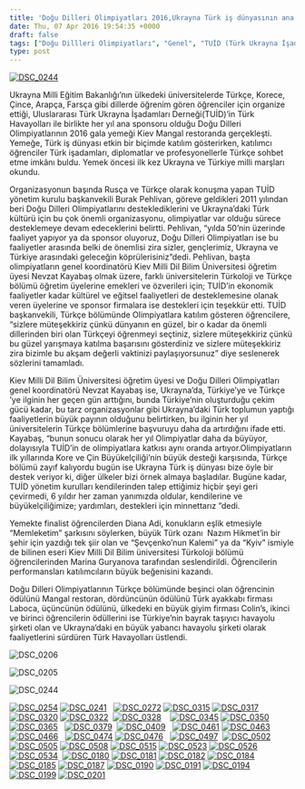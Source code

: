 ```yaml
---
title: 'Doğu Dilleri Olimpiyatları 2016,Ukrayna Türk iş dünyasının ana sponsorluğunda Kiev’de gerçekleşti'
date: Thu, 07 Apr 2016 19:54:35 +0000
draft: false
tags: ["Doğu Dillleri Olimpiyatları", "Genel", "TUİD (Türk Ukrayna İşadamları Derneği)", "türkçe", "Ukrayna Milli Dil Bilim Üniversitesi"]
type: post
---
```


[![DSC_0244](https://burakpehlivan.org/wp-content/uploads/2016/04/DSC_02441.jpg)](https://burakpehlivan.org/wp-content/uploads/2016/04/DSC_02441.jpg)

Ukrayna Milli Eğitim Bakanlığı’nın ülkedeki üniversitelerde Türkçe, Korece, Çince, Arapça, Farsça gibi dillerde öğrenim gören öğrenciler için organize ettiği, Uluslararası Türk Ukrayna İşadamları Derneği(TUİD)’in Türk Havayolları ile birlikte her yıl ana sponsoru olduğu Doğu Dilleri Olimpiyatlarının 2016 gala yemeği Kiev Mangal restoranda gerçekleşti. Yemeğe, Türk iş dünyası etkin bir biçimde katılım gösterirken, katılımcı öğrenciler Türk işadamları, diplomatlar ve profesyonellerle Türkçe sohbet etme imkânı buldu. Yemek öncesi ilk kez Ukrayna ve Türkiye milli marşları okundu.

Organizasyonun başında Rusça ve Türkçe olarak konuşma yapan TUİD yönetim kurulu başkanvekili Burak Pehlivan, göreve geldikleri 2011 yılından beri Doğu Dilleri Olimpiyatlarını desteklediklerini ve Ukrayna’daki Türk kültürü için bu çok önemli organizasyonu, olimpiyatlar var olduğu sürece desteklemeye devam edeceklerini belirtti. Pehlivan, “yılda 50’nin üzerinde faaliyet yapıyor ya da sponsor oluyoruz, Doğu Dilleri Olimpiyatları ise bu faaliyetler arasında belki de önemlisi zira sizler, gençlerimiz, Ukrayna ve Türkiye arasındaki geleceğin köprülerisiniz”dedi. Pehlivan, başta olimpiyatların genel koordinatörü Kiev Milli Dil Bilim Üniversitesi öğretim üyesi Nevzat Kayabaş olmak üzere, farklı üniversitelerin Türkoloji ve Türkçe bölümü öğretim üyelerine emekleri ve özverileri için; TUİD’in ekonomik faaliyetler kadar kültürel ve eğitsel faaliyetleri de desteklemesine olanak veren üyelerine ve sponsor firmalara ise destekleri için teşekkür etti. TUİD başkanvekili, Türkçe bölümünde Olimpiyatlara katılım gösteren öğrencilere, “sizlere müteşekkiriz çünkü dünyanın en güzel, bir o kadar da önemli dillerinden biri olan Türkçeyi öğrenmeyi seçtiniz, sizlere müteşekkiriz çünkü bu güzel yarışmaya katılma başarısını gösterdiniz ve sizlere müteşekkiriz zira bizimle bu akşam değerli vaktinizi paylaşıyorsunuz” diye seslenerek sözlerini tamamladı.

Kiev Milli Dil Bilim Üniversitesi öğretim üyesi ve Doğu Dilleri Olimpiyatları genel koordinatörü Nevzat Kayabaş ise, Ukrayna’da, Türkiye’ye ve Türkçe ’ye ilginin her geçen gün arttığını, bunda Türkiye’nin oluşturduğu çekim gücü kadar, bu tarz organizasyonlar gibi Ukrayna’daki Türk toplumun yaptığı faaliyetlerin büyük payının olduğunu belirtirken, bu ilginin her yıl üniversitelerin Türkçe bölümlerine başvuruyu daha da artırdığını ifade etti. Kayabaş, “bunun sonucu olarak her yıl Olimpiyatlar daha da büyüyor, dolayısıyla TUİD’in de olimpiyatlara katkısı aynı oranda artıyor.Olimpiyatların ilk yıllarında Kore ve Çin Büyükelçiliği’nin büyük desteği karşısında, Türkçe bölümü zayıf kalıyordu bugün ise Ukrayna Türk iş dünyası bize öyle bir destek veriyor ki, diğer ülkeler bizi örnek almaya başladılar. Bugüne kadar, TUİD yönetim kurulları kendilerinden talep ettiğimiz hiçbir şeyi geri çevirmedi, 6 yıldır her zaman yanımızda oldular, kendilerine ve büyükelçiliğimize; yardımları, destekleri için minnettarız ”dedi.

Yemekte finalist öğrencilerden Diana Adi, konukların eşlik etmesiyle “Memleketim” şarkısını söylerken, büyük Türk ozanı  Nazım Hikmet’in bir şehir için yazdığı tek şiir olan ve “Şevçenko’nun Kalemi” ya da “Kyiv” ismiyle de bilinen eseri Kiev Milli Dil Bilim üniversitesi Türkoloji bölümü öğrencilerinden Marina Guryanova tarafından seslendirildi. Öğrencilerin performansları katılımcıların büyük beğenisini kazandı.

Doğu Dilleri Olimpiyatlarının Türkçe bölümünde beşinci olan öğrencinin ödülünü Mangal restoran, dördüncünün ödülünü Türk ayakkabı firması Laboca, üçüncünün ödülünü, ülkedeki en büyük giyim firması Colin’s, ikinci ve birinci öğrencilerin ödüllerini ise Türkiye’nin bayrak taşıyıcı havayolu şirketi olan ve Ukrayna’daki en büyük yabancı havayolu şirketi olarak faaliyetlerini sürdüren Türk Havayolları üstlendi.

![DSC_0206](https://burakpehlivan.org/wp-content/uploads/2016/04/DSC_0206.jpg)

![DSC_0205](https://burakpehlivan.org/wp-content/uploads/2016/04/DSC_0205.jpg)

![DSC_0244](https://burakpehlivan.org/wp-content/uploads/2016/04/DSC_0244.jpg)

[![DSC_0254](https://burakpehlivan.org/wp-content/uploads/2016/04/DSC_0254.jpg)](https://burakpehlivan.org/wp-content/uploads/2016/04/DSC_0216.jpg) [![DSC_0241](https://burakpehlivan.org/wp-content/uploads/2016/04/DSC_0241.jpg)](https://burakpehlivan.org/wp-content/uploads/2016/04/DSC_0241.jpg)   [![DSC_0272](https://burakpehlivan.org/wp-content/uploads/2016/04/DSC_0272.jpg)](https://burakpehlivan.org/wp-content/uploads/2016/04/DSC_0272.jpg) [![DSC_0315](https://burakpehlivan.org/wp-content/uploads/2016/04/DSC_0315.jpg)](https://burakpehlivan.org/wp-content/uploads/2016/04/DSC_0315.jpg) [![DSC_0317](https://burakpehlivan.org/wp-content/uploads/2016/04/DSC_0317.jpg)](https://burakpehlivan.org/wp-content/uploads/2016/04/DSC_0317.jpg) [![DSC_0320](https://burakpehlivan.org/wp-content/uploads/2016/04/DSC_0320.jpg)](https://burakpehlivan.org/wp-content/uploads/2016/04/DSC_0320.jpg) [![DSC_0322](https://burakpehlivan.org/wp-content/uploads/2016/04/DSC_0322.jpg)](https://burakpehlivan.org/wp-content/uploads/2016/04/DSC_0322.jpg)  [![DSC_0328](https://burakpehlivan.org/wp-content/uploads/2016/04/DSC_0328.jpg)](https://burakpehlivan.org/wp-content/uploads/2016/04/DSC_0328.jpg)    [![DSC_0345](https://burakpehlivan.org/wp-content/uploads/2016/04/DSC_0345.jpg)](https://burakpehlivan.org/wp-content/uploads/2016/04/DSC_0345.jpg) [![DSC_0350](https://burakpehlivan.org/wp-content/uploads/2016/04/DSC_0350.jpg)](https://burakpehlivan.org/wp-content/uploads/2016/04/DSC_0350.jpg) [![DSC_0365](https://burakpehlivan.org/wp-content/uploads/2016/04/DSC_0365.jpg)](https://burakpehlivan.org/wp-content/uploads/2016/04/DSC_0365.jpg)   [![DSC_0379](https://burakpehlivan.org/wp-content/uploads/2016/04/DSC_0379.jpg)](https://burakpehlivan.org/wp-content/uploads/2016/04/DSC_0379.jpg)  [![DSC_0409](https://burakpehlivan.org/wp-content/uploads/2016/04/DSC_0409.jpg)](https://burakpehlivan.org/wp-content/uploads/2016/04/DSC_0409.jpg)   [![DSC_0461](https://burakpehlivan.org/wp-content/uploads/2016/04/DSC_0461.jpg)](https://burakpehlivan.org/wp-content/uploads/2016/04/DSC_0461.jpg) [![DSC_0463](https://burakpehlivan.org/wp-content/uploads/2016/04/DSC_0463.jpg)](https://burakpehlivan.org/wp-content/uploads/2016/04/DSC_0463.jpg) [![DSC_0466](https://burakpehlivan.org/wp-content/uploads/2016/04/DSC_0466.jpg)](https://burakpehlivan.org/wp-content/uploads/2016/04/DSC_0466.jpg)   [![DSC_0474](https://burakpehlivan.org/wp-content/uploads/2016/04/DSC_0474.jpg)](https://burakpehlivan.org/wp-content/uploads/2016/04/DSC_0474.jpg) [![DSC_0476](https://burakpehlivan.org/wp-content/uploads/2016/04/DSC_0476.jpg)](https://burakpehlivan.org/wp-content/uploads/2016/04/DSC_0476.jpg)   [![DSC_0497](https://burakpehlivan.org/wp-content/uploads/2016/04/DSC_0497.jpg)](https://burakpehlivan.org/wp-content/uploads/2016/04/DSC_0497.jpg)  [![DSC_0502](https://burakpehlivan.org/wp-content/uploads/2016/04/DSC_0502.jpg)](https://burakpehlivan.org/wp-content/uploads/2016/04/DSC_0502.jpg) [![DSC_0505](https://burakpehlivan.org/wp-content/uploads/2016/04/DSC_0505.jpg)](https://burakpehlivan.org/wp-content/uploads/2016/04/DSC_0505.jpg) [![DSC_0508](https://burakpehlivan.org/wp-content/uploads/2016/04/DSC_0508.jpg)](https://burakpehlivan.org/wp-content/uploads/2016/04/DSC_0508.jpg) [![DSC_0515](https://burakpehlivan.org/wp-content/uploads/2016/04/DSC_0515.jpg)](https://burakpehlivan.org/wp-content/uploads/2016/04/DSC_0515.jpg) [![DSC_0523](https://burakpehlivan.org/wp-content/uploads/2016/04/DSC_0523.jpg)](https://burakpehlivan.org/wp-content/uploads/2016/04/DSC_0523.jpg) [![DSC_0526](https://burakpehlivan.org/wp-content/uploads/2016/04/DSC_0526.jpg)](https://burakpehlivan.org/wp-content/uploads/2016/04/DSC_0526.jpg)  [![DSC_0534](https://burakpehlivan.org/wp-content/uploads/2016/04/DSC_0534.jpg)](https://burakpehlivan.org/wp-content/uploads/2016/04/DSC_0534.jpg)  [![DSC_0180](https://burakpehlivan.org/wp-content/uploads/2016/04/DSC_0180.jpg)](https://burakpehlivan.org/wp-content/uploads/2016/04/DSC_0180.jpg) [![DSC_0181](https://burakpehlivan.org/wp-content/uploads/2016/04/DSC_0181.jpg)](https://burakpehlivan.org/wp-content/uploads/2016/04/DSC_0181.jpg) [![DSC_0182](https://burakpehlivan.org/wp-content/uploads/2016/04/DSC_0182.jpg)](https://burakpehlivan.org/wp-content/uploads/2016/04/DSC_0182.jpg) [![DSC_0184](https://burakpehlivan.org/wp-content/uploads/2016/04/DSC_0184.jpg)](https://burakpehlivan.org/wp-content/uploads/2016/04/DSC_0184.jpg) [![DSC_0185](https://burakpehlivan.org/wp-content/uploads/2016/04/DSC_0185.jpg)](https://burakpehlivan.org/wp-content/uploads/2016/04/DSC_0185.jpg) [![DSC_0187](https://burakpehlivan.org/wp-content/uploads/2016/04/DSC_0187.jpg)](https://burakpehlivan.org/wp-content/uploads/2016/04/DSC_0187.jpg) [![DSC_0190](https://burakpehlivan.org/wp-content/uploads/2016/04/DSC_0190.jpg)](https://burakpehlivan.org/wp-content/uploads/2016/04/DSC_0190.jpg) [![DSC_0191](https://burakpehlivan.org/wp-content/uploads/2016/04/DSC_0191.jpg)](https://burakpehlivan.org/wp-content/uploads/2016/04/DSC_0191.jpg) [![DSC_0194](https://burakpehlivan.org/wp-content/uploads/2016/04/DSC_0194.jpg)](https://burakpehlivan.org/wp-content/uploads/2016/04/DSC_0194.jpg)  [![DSC_0199](https://burakpehlivan.org/wp-content/uploads/2016/04/DSC_0199.jpg)](https://burakpehlivan.org/wp-content/uploads/2016/04/DSC_0199.jpg) [![DSC_0201](https://burakpehlivan.org/wp-content/uploads/2016/04/DSC_0201.jpg)](https://burakpehlivan.org/wp-content/uploads/2016/04/DSC_0201.jpg)